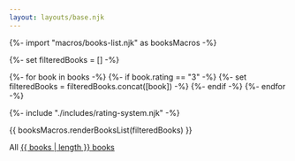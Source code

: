 ```yaml
---
layout: layouts/base.njk
---
```


{%- import "macros/books-list.njk" as booksMacros -%}

{%- set filteredBooks = [] -%}

{%- for book in books -%}
  {%- if book.rating == "3" -%}
    {%- set filteredBooks = filteredBooks.concat([book]) -%}
  {%- endif -%}
{%- endfor -%}

{%- include "./includes/rating-system.njk" -%}

{{ booksMacros.renderBooksList(filteredBooks) }}

All <a href="/books">{{ books | length }} books</a>
